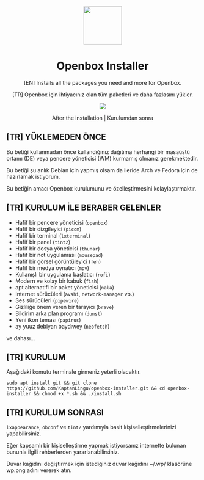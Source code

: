 <div align="center">
  <img src="http://openbox.org/oldwiki/images/c/c5/Openbox-72.png" width="100">
  <h1 align="center">Openbox Installer</h1>
  <p align="center">[EN] Installs all the packages you need and more for Openbox.</p>
  <p align="center">[TR] Openbox için ihtiyacınız olan tüm paketleri ve daha fazlasını yükler.</p>
</div>

<div align="center">
  <img src="https://i.hizliresim.com/fr7z4a2.png">
</div>
  <p align="center">After the installation | Kurulumdan sonra</p>


## [TR] YÜKLEMEDEN ÖNCE

Bu betiği kullanmadan önce kullandığınız dağıtıma herhangi bir masaüstü ortamı (DE) veya pencere yöneticisi (WM) kurmamış olmanız gerekmektedir.

Bu betiği şu anlık Debian için yapmış olsam da ileride Arch ve Fedora için de hazırlamak istiyorum.

Bu betiğin amacı Openbox kurulumunu ve özelleştirmesini kolaylaştırmaktır.

## [TR] KURULUM İLE BERABER GELENLER

- Hafif bir pencere yöneticisi (`openbox`)
- Hafif bir dizgileyici (`picom`)
- Hafif bir terminal (`lxterminal`)
- Hafif bir panel (`tint2`)
- Hafif bir dosya yöneticisi (`thunar`)
- Hafif bir not uygulaması (`mousepad`)
- Hafif bir görsel görüntüleyici (`feh`)
- Hafif bir medya oynatıcı (`mpv`)
- Kullanışlı bir uygulama başlatıcı (`rofi`)
- Modern ve kolay bir kabuk (`fish`)
- apt alternatifi bir paket yöneticisi (`nala`)
- İnternet sürücüleri (`avahi`, `network-manager` vb.)
- Ses sürücüleri (`pipewire`)
- Gizliliğe önem veren bir tarayıcı (`brave`)
- Bildirim arka plan programı (`dunst`)
- Yeni ikon teması (`papirus`)
- ay yuuz debiyan baydıwey (`neofetch`)
  
 ve dahası...

## [TR] KURULUM

Aşağıdaki komutu terminale girmeniz yeterli olacaktır.
```
sudo apt install git && git clone https://github.com/KaptanLingu/openbox-installer.git && cd openbox-installer && chmod +x *.sh && ./install.sh
```

## [TR] KURULUM SONRASI

`lxappearance`, `obconf` ve `tint2` yardımıyla basit kişiselleştirmelerinizi yapabilirsiniz.

Eğer kapsamlı bir kişiselleştirme yapmak istiyorsanız internette bulunan bununla ilgili rehberlerden yararlanabilirsiniz.

Duvar kağıdını değiştirmek için istediğiniz duvar kağıdını ~/.wp/ klasörüne wp.png adını vererek atın.

